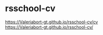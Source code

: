 # rsschool-cv
https://Valeriabort-gt.github.io/rsschool-cv/cv  
https://Valeriabort-gt.github.io/rsschool-cv/

